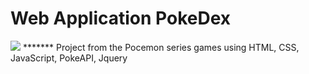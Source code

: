 # Web Application PokeDex
![](https://ibb.co/zVcCyv7)
******* Project from the Pocemon series games using HTML, CSS, JavaScript, PokeAPI, Jquery
